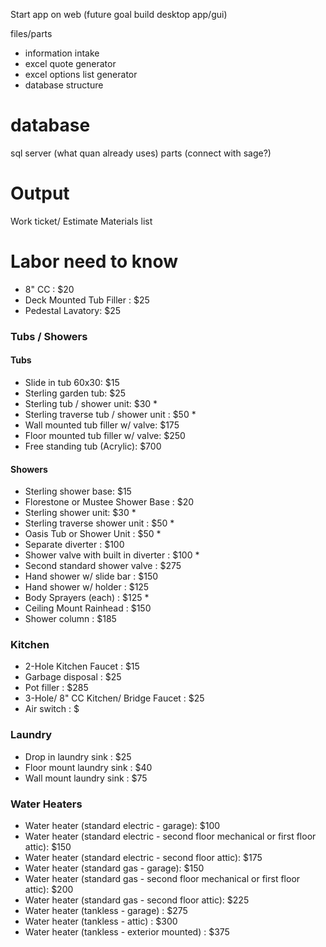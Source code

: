 Start app on web (future goal build desktop app/gui)

files/parts
- information intake
- excel quote generator
- excel options list generator
- database structure

# database
sql server (what quan already uses)
parts (connect with sage?)

# Output
Work ticket/ Estimate
Materials list


# Labor need to know

- 8" CC : $20
- Deck Mounted Tub Filler : $25
- Pedestal Lavatory: $25

### Tubs / Showers
#### Tubs
- Slide in tub 60x30: $15
- Sterling garden tub: $25
- Sterling tub / shower unit: $30 *
- Sterling traverse tub / shower unit : $50 *
- Wall mounted tub filler w/ valve: $175
- Floor mounted tub filler w/ valve: $250
- Free standing tub (Acrylic): $700

#### Showers
- Sterling shower base: $15
- Florestone or Mustee Shower Base : $20
- Sterling shower unit: $30 *
- Sterling traverse shower unit : $50 *
- Oasis Tub or Shower Unit : $50 *
- Separate diverter : $100
- Shower valve with built in diverter : $100 *
- Second standard shower valve : $275
- Hand shower w/ slide bar : $150
- Hand shower w/ holder : $125
- Body Sprayers (each) : $125 *
- Ceiling Mount Rainhead : $150
- Shower column : $185

### Kitchen
- 2-Hole Kitchen Faucet : $15
- Garbage disposal : $25
- Pot filler : $285
- 3-Hole/ 8" CC Kitchen/ Bridge Faucet : $25
- Air switch : $

### Laundry
- Drop in laundry sink : $25
- Floor mount laundry sink : $40
- Wall mount laundry sink : $75

### Water Heaters
- Water heater (standard electric - garage): $100
- Water heater (standard electric - second floor mechanical or first floor attic): $150
- Water heater (standard electric - second floor attic): $175
- Water heater (standard gas - garage): $150
- Water heater (standard gas - second floor mechanical or first floor attic): $200
- Water heater (standard gas - second floor attic): $225
- Water heater (tankless - garage) : $275
- Water heater (tankless - attic) : $300
- Water heater (tankless - exterior mounted) : $375